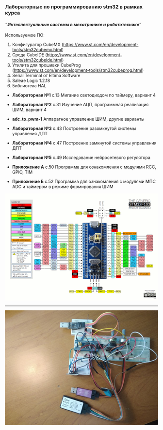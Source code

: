
### Лабораторные по программированию stm32 в рамках курса 
#### *"Интеллектуальные системы в мехатронике и робототехнике"*

Используемое ПО:

1. Конфигуратор CubeMX (https://www.st.com/en/development-tools/stm32cubemx.html)
2. Среда CubeIDE (https://www.st.com/en/development-tools/stm32cubeide.html)
3. Утилита для прошивки CubeProg (https://www.st.com/en/development-tools/stm32cubeprog.html)
4. Serial Terminal от Eltima Software
5. Saleae Logic 1.2.18
6. Библиотека HAL

- **Лабораторная №1** с.13 Мигание светодиодом по таймеру, вариант 4
- **Лабораторная №2** с.31 Изучение АЦП, программная реализация ШИМ, вариант 4
- **adc_to_pwm-1** Аппаратное управление ШИМ, другие варианты

- **Лабораторная №3** с.43 Построение разомкнутой системы управления ДПТ
- **Лабораторная №4** с.47 Построение замкнутой системы управления ДПТ
- **Лабораторная №5** с.49 Исследование нейросетевого регулятора
- **Приложение А** с.50 Программа для ознакомления с модулями RCC, GPIO, TIM
- **Приложение Б** с.52 Программа для ознакомления с модулями МПС ADC и таймером в режиме формирования ШИМ


![](./Literature/bluepillpinout.gif)

***

![](./Literature/breadboard_2.jpg)